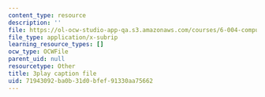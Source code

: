 ```yaml
---
content_type: resource
description: ''
file: https://ol-ocw-studio-app-qa.s3.amazonaws.com/courses/6-004-computation-structures-spring-2017/71943092ba0b31d0bfef91330aa75662_nlKV2hX1AZs.srt
file_type: application/x-subrip
learning_resource_types: []
ocw_type: OCWFile
parent_uid: null
resourcetype: Other
title: 3play caption file
uid: 71943092-ba0b-31d0-bfef-91330aa75662
---
```

